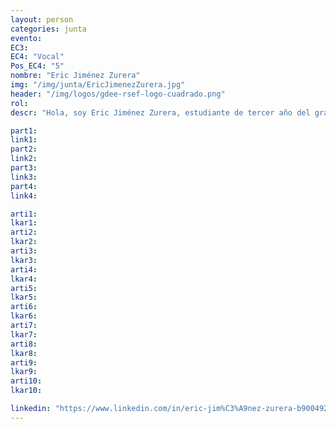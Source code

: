 ```yaml
---
layout: person
categories: junta
evento: 
EC3: 
EC4: "Vocal"
Pos_EC4: "5"
nombre: "Eric Jiménez Zurera"
img: "/img/junta/EricJimenezZurera.jpg"
header: "/img/logos/gdee-rsef-logo-cuadrado.png"
rol: 
descr: "Hola, soy Eric Jiménez Zurera, estudiante de tercer año del grado de Física por la Universidad Autónoma de Barcelona. Asumo mi papel como Vocal de la Junta de Gobierno del Grupo de Estudiantes con ilusión y entusiasmo por cumplir con mi labor y colaborar con este gran equipo. Además de ayudar a la logística de próximas actividades, creo que podría aportar con mi empuje por tomar el relevo de la coordinación de las Preliminares de las PLANCKS a nivel nacional ya que el proyecto me atrae mucho y siempre he tenido predisposición a la organización de actividades de este calibre."

part1: 
link1: 
part2: 
link2: 
part3:
link3:
part4:
link4:

arti1:
lkar1: 
arti2:
lkar2:
arti3:
lkar3:
arti4:
lkar4:
arti5:
lkar5: 
arti6:
lkar6:
arti7:
lkar7: 
arti8:
lkar8:
arti9:
lkar9:
arti10:
lkar10:

linkedin: "https://www.linkedin.com/in/eric-jim%C3%A9nez-zurera-b90049287/"
---
```

